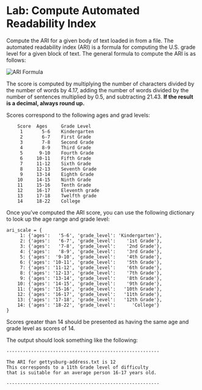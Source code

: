 # Lab: Compute Automated Readability Index

Compute the ARI for a given body of text loaded in from a file. The automated readability index (ARI) is a formula for computing the U.S. grade level for a given block of text. The general formula to compute the ARI is as follows:

![ARI Formula](https://en.wikipedia.org/api/rest_v1/media/math/render/svg/878d1640d23781351133cad73bdf27bdf8bfe2fd)

The score is computed by multiplying the number of characters divided by the number of words by 4.17, adding the number of words divided by the number of sentences multiplied by 0.5, and subtracting 21.43. **If the result is a decimal, always round up.**

Scores correspond to the following ages and grad levels:

```
    Score  Ages     Grade Level
     1       5-6    Kindergarten
     2       6-7    First Grade
     3       7-8    Second Grade
     4       8-9    Third Grade
     5      9-10    Fourth Grade
     6     10-11    Fifth Grade
     7     11-12    Sixth Grade
     8     12-13    Seventh Grade
     9     13-14    Eighth Grade
    10     14-15    Ninth Grade
    11     15-16    Tenth Grade
    12     16-17    Eleventh grade
    13     17-18    Twelfth grade
    14     18-22    College
```

Once you’ve computed the ARI score, you can use the following dictionary to look up the age range and grade level:

    ari_scale = {
         1: {'ages':   '5-6', 'grade_level': 'Kindergarten'},
         2: {'ages':   '6-7', 'grade_level':    '1st Grade'},
         3: {'ages':   '7-8', 'grade_level':    '2nd Grade'},
         4: {'ages':   '8-9', 'grade_level':    '3rd Grade'},
         5: {'ages':  '9-10', 'grade_level':    '4th Grade'},
         6: {'ages': '10-11', 'grade_level':    '5th Grade'},
         7: {'ages': '11-12', 'grade_level':    '6th Grade'},
         8: {'ages': '12-13', 'grade_level':    '7th Grade'},
         9: {'ages': '13-14', 'grade_level':    '8th Grade'},
        10: {'ages': '14-15', 'grade_level':    '9th Grade'},
        11: {'ages': '15-16', 'grade_level':   '10th Grade'},
        12: {'ages': '16-17', 'grade_level':   '11th Grade'},
        13: {'ages': '17-18', 'grade_level':   '12th Grade'},
        14: {'ages': '18-22', 'grade_level':      'College'}
    }

Scores greater than 14 should be presented as having the same age and grade level as scores of 14.

The output should look something like the following:

    --------------------------------------------------------

    The ARI for gettysburg-address.txt is 12
    This corresponds to a 11th Grade level of difficulty
    that is suitable for an average person 16-17 years old.

    --------------------------------------------------------
